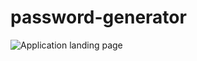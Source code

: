 # password-generator



![Application landing page](https://feizhi255.github.io/Responsive-Portfolio/Assets/Images/2020-08-01.png)